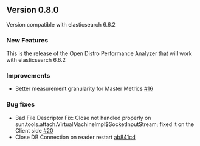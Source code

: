 ## Version 0.8.0

Version compatible with elasticsearch 6.6.2

### New Features

This is the release of the Open Distro Performance Analyzer that will work with elasticsearch 6.6.2

### Improvements

* Better measurement granularity for Master Metrics [#16](https://github.com/opendistro-for-elasticsearch/performance-analyzer/pull/16)

### Bug fixes

* Bad File Descriptor Fix: Close not handled properly on sun.tools.attach.VirtualMachineImpl$SocketInputStream; fixed it on the Client side [#20](https://github.com/opendistro-for-elasticsearch/performance-analyzer/pull/20)
* Close DB Connection on reader restart [ab841cd]( https://github.com/opendistro-for-elasticsearch/performance-analyzer/commit/ab841cd462717d1a05da08028e63414887d8d71a)
